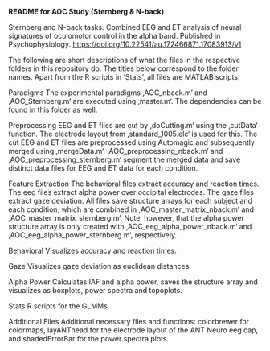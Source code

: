 **README for AOC Study (Sternberg & N-back)**

Sternberg and N-back tasks. Combined EEG and ET analysis of neural signatures of oculomotor control in the alpha band. Published in Psychophysiology. https://doi.org/10.22541/au.172466871.17083913/v1


The following are short descriptions of what the files in the respective folders in this repository do. The titles below correspond to the folder names. Apart from the R scripts in ’Stats’, all files are MATLAB scripts.

Paradigms
The experimental paradigms ‚AOC_nback.m’ and ‚AOC_Sternberg.m‘ are executed using ‚master.m‘. The dependencies can be found in this folder as well.

Preprocessing
EEG and ET files are cut by ‚doCutting.m‘ using the ‚cutData‘ function. The electrode layout from ‚standard_1005.elc‘ is used for this. The cut EEG and ET files are  preprocessed using Automagic and subsequently merged using ‚mergeData.m‘. ‚AOC_preprocessing_nback.m‘ and ‚AOC_preprocessing_sternberg.m‘ segment the merged data and save distinct data files for EEG and ET data for each condition.

Feature Extraction
The behavioral files extract accuracy and reaction times. The eeg files extract alpha power over occipital electrodes. The gaze files extract gaze deviation. All files save structure arrays for each subject and each condition, which are combined in ,AOC_master_matrix_nback.m’ and ,AOC_master_matrix_sternberg.m’. Note, however, that the alpha power structure array is only created with ‚AOC_eeg_alpha_power_nback.m‘ and  ‚AOC_eeg_alpha_power_sternberg.m‘, respectively.

Behavioral
Visualizes accuracy and reaction times.

Gaze
Visualizes gaze deviation as euclidean distances.

Alpha Power
Calculates IAF and alpha power, saves the structure array and visualizes as boxplots, power spectra and topoplots.

Stats
R scripts for the GLMMs.

Additional Files
Additional necessary files and functions: colorbrewer for colormaps, layANThead for the electrode layout of the ANT Neuro eeg cap, and shadedErrorBar for the power spectra plots. 
